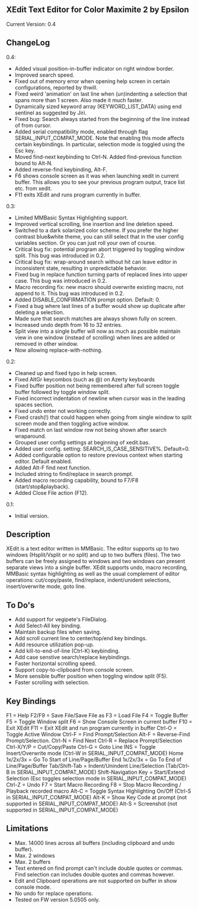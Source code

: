 XEdit Text Editor for Color Maximite 2 by Epsilon
-------------------------------------------------
Current Version: 0.4

ChangeLog
---------
0.4:
- Added visual position-in-buffer indicator on right window border.
- Improved search speed.
- Fixed out of memory error when opening help screen in certain configurations, 
  reported by thwill.
- Fixed weird 'animation' on last line when (un)indenting a selection that spans more than
  1 screen. Also made it much faster.
- Dynamically sized keyword array (KEYWORD_LIST_DATA) using end sentinel as suggested by Jiri.
- Fixed bug: Search always started from the beginning of the line instead of from cursor.
- Added serial compatibility mode, enabled through flag SERIAL_INPUT_COMPAT_MODE. Note that
  enabling this mode affects certain keybindings. In particular, selection mode is toggled 
  using the Esc key.
- Moved find-next keybinding to Ctrl-N. Added find-previous function bound to Alt-N.
- Added reverse-find keybinding, Alt-F.
- F6 shows console screen as it was when launching xedit in current buffer. This allows you to
  see your previous program output, trace list etc. from xedit.
- F11 exits XEdit and runs program currently in buffer.

0.3:
- Limited MMBasic Syntax Highlighting support.
- Improved vertical scrolling, line insertion and line deletion speed.
- Switched to a dark solarized color scheme. If you prefer the higher contrast blue&white theme,
  you can still select that in the user config variables section. Or you can just roll your own
  of course.
- Critical bug fix: potential program abort triggered by toggling window split. This bug was 
  introduced in 0.2.
- Critical bug fix: wrap-around search without hit can leave editor in inconsistent state,
  resulting in unpredictable behavior.
- Fixed bug in replace function turning parts of replaced lines into upper case. This bug was
  introduced in 0.2.
- Macro recording fix: new macro should overwrite existing macro, not append to it. This bug was
  introduced in 0.2.
- Added DISABLE_CONFIRMATION prompt option. Default: 0.
- Fixed a bug where last lines of a buffer would show up duplicate after deleting a selection.
- Made sure that search matches are always shown fully on screen.
- Increased undo depth from 16 to 32 entries.
- Split view into a single buffer will now as much as possible maintain view in one window
  (instead of scrolling) when lines are added or removed in other window.
- Now allowing replace-with-nothing.

0.2:
- Cleaned up and fixed typo in help screen.
- Fixed AltGr keycombos (such as @) on Azerty keyboards
- Fixed buffer position not being remembered after full screen toggle buffer followed by toggle
  window split.
- Fixed incorrect indentation of newline when cursor was in the leading spaces section.
- Fixed undo enter not working correctly.
- Fixed crash(!) that could happen when going from single window to split screen mode and 
  then toggling active window.
- Fixed match on last window row not being shown after search wraparound.
- Grouped user config settings at beginning of xedit.bas.
- Added user config. setting: SEARCH_IS_CASE_SENSITIVE%. Default=0. 
- Added configurable option to restore previous context when starting editor. Default enabled.
- Added Alt-F find next function.
- Included string to find/replace in search prompt.
- Added macro recording capability, bound to F7/F8 (start/stop&playback).
- Added Close File action (F12).

0.1:
- Initial version.

Description
-----------
XEdit is a text editor written in MMBasic. The editor supports up to two windows (Hsplit/Vsplit
or no split) and up to two buffers (files). The two buffers can be freely assigned to 
windows and two windows can present separate views into a single buffer.
XEdit supports undo, macro recording, MMBasic syntax highlighting as well as the usual 
complement of editor operations: cut/copy/paste, find/replace, indent/unident selections, 
insert/overwrite mode, goto line.

To Do's
-------
- Add support for vegipete's FileDialog.
- Add Select-All key binding.
- Maintain backup files when saving.
- Add scroll current line to center/top/end key bindings.
- Add resource utilization pop-up.
- Add kill-to-end-of-line (Ctrl-K) keybinding.
- Add case senstive search/replace keybindings.
- Faster horizontal scrolling speed.
- Support copy-to-clipboard from console screen.
- More sensible buffer position when toggling window split (F5).
- Faster scrolling with selection.

Key Bindings
------------
F1         = Help
F2/F9      = Save File/Save File as
F3         = Load File
F4         = Toggle Buffer
F5         = Toggle Window split
F6         = Show Console Screen in current buffer
F10        = Exit XEdit
F11        = Exit XEdit and run program currently in buffer
Ctrl-O     = Toggle Active Window
Ctrl-F     = Find Prompt/Selection
Alt-F      = Reverse-Find Prompt/Selection.
Ctrl-N     = Find Next
Ctrl-R     = Replace Prompt/Selection
Ctrl-X/Y/P = Cut/Copy/Paste
Ctrl-G     = Goto Line
INS        = Toggle Insert/Overwrite mode (Ctrl-W in SERIAL_INPUT_COMPAT_MODE)
Home 1x/2x/3x = Go To Start of Line/Page/Buffer
End 1x/2x/3x = Go To End of Line/Page/Buffer
Tab/Shift-Tab = Indent/Unindent Line/Selection (Tab/Ctrl-B in SERIAL_INPUT_COMPAT_MODE)
Shift-Navigation Key = Start/Extend Selection 
                       (Esc toggles selection mode in SERIAL_INPUT_COMPAT_MODE)
Ctrl-Z     = Undo
F7         = Start Macro Recording
F8         = Stop Macro Recording / Playback recorded macro
Alt-C      = Toggle Syntax Highlighting On/Off (Ctrl-S in SERIAL_INPUT_COMPAT_MODE)
Alt-K      = Show Key Code at prompt (not supported in SERIAL_INPUT_COMPAT_MODE)
Alt-S      = Screenshot (not supported in SERIAL_INPUT_COMPAT_MODE)

Limitations
-----------
- Max. 14000 lines across all buffers (including clipboard and undo buffer).
- Max. 2 windows
- Max. 2 buffers
- Text entered on find prompt can't include double quotes or commas. Find selection can
includes double quotes and commas however.
- Edit and Clipboard operations are not supported on buffer in show console mode.
- No undo for replace operations.
- Tested on FW version 5.0505 only.
